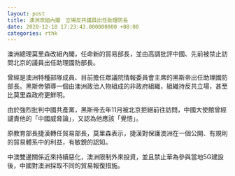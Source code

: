 ```yaml
---
layout: post
title: 澳洲改組內閣　立場反共議員出任助理防長
date: 2020-12-18 17:23:43.000000000 +08:00
categories: rthk
---
```


澳洲總理莫里森改組內閣，任命新的貿易部長，並由高調批評中國、先前被禁止訪問北京的議員出任助理國防部長。

曾經是澳洲特種部隊成員、目前擔任眾議院情報委員會主席的黑斯帝出任助理國防部長。黑斯帝領導一個由澳洲政治人物組成的非政府組織，組織持反共立場，甚至比莫里森政府更鮮明。

由於強烈批判中國共產黨，黑斯帝去年11月被北京拒絕前往訪問，中國大使館曾經譴責他的「中國威脅論」，又認為他應該「覺悟」。

原教育部長捷漢轉任貿易部長，莫里森表示，捷漢對保護澳洲在一個公開、有規則的貿易體系中的利益，有敏銳的認知。

中澳雙邊關係近來持續惡化，澳洲限制外來投資，並且禁止華為參與當地5G建設後，中國對澳洲採取不同的貿易報復措施。
